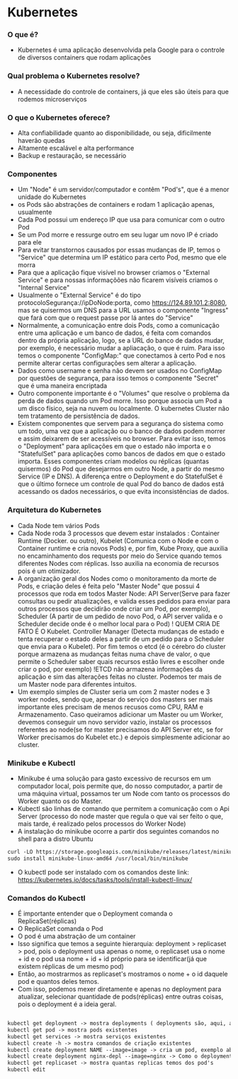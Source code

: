 # Kubernetes

### O que é?

- Kubernetes é uma aplicação desenvolvida pela Google para o controle de diversos containers que rodam aplicações

### Qual problema o Kubernetes resolve?

- A necessidade do controle de containers, já que eles são úteis para que rodemos microserviços 

### O que o Kubernetes oferece? 

- Alta confiabilidade quanto ao disponibilidade, ou seja, dificilmente haverão quedas
- Altamente escalável e alta performance
- Backup e restauração, se necessário

### Componentes

- Um "Node" é um servidor/computador e contêm "Pod's", que é a menor unidade do Kubernetes
- os Pods são abstrações de containers e rodam 1 aplicação apenas, usualmente
- Cada Pod possui um endereço IP que usa para comunicar com o outro Pod
- Se um Pod morre e ressurge outro em seu lugar um novo IP é criado para ele
- Para evitar transtornos causados por essas mudanças de IP, temos o "Service" que determina um IP estático para certo Pod,
    mesmo que ele morra
- Para que a aplicação fique visível no browser criamos o "External Service" e para nossas informaçõões não ficarem visíveis
    criamos o "Internal Service"
- Usualmente o "External Service" é do tipo protocoloSegurança://ipDoNode:porta, como https://124.89.101.2:8080, mas se quisermos
    um DNS para a URL usamos o componente "Ingress" que fará com que o request passe por lá antes do "Service"
- Normalmente, a comunicação entre dois Pods, como a comunicação entre uma aplicação e um banco de dados, é feita com comandos
    dentro da própria aplicação, logo, se a URL do banco de dados mudar, por exemplo, é necessário mudar a apliacação, o que é ruim. Para isso
    temos o componente "ConfigMap:" que conectamos à certo Pod e nos permite alterar certas configurações sem alterar a aplicação.
- Dados como username e senha não devem ser usados no ConfigMap por questões de segurança, para isso temos o componente "Secret"
    que é uma maneira encriptada
- Outro componente importante é o "Volumes" que resolve o problema da perda de dados quando um Pod morre. Isso porque associa um Pod 
    a um disco físico, seja na nuvem ou localmente. O kubernetes Cluster não tem tratamento de persistência de dados.
- Existem componentes que servem para a segurança do sistema como um todo, uma vez que a aplicação ou o banco de dados podem morrer
    e assim deixarem de ser acessíveis no browser. Para evitar isso, temos o "Deployment" para aplicações em que o estado não importa
    e o "StatefulSet" para aplicações como bancos de dados em que o estado importa. Esses componentes criam modelos ou réplicas
    (quantas quisermos) do Pod que desejarmos em outro Node, a partir do mesmo Service (IP e DNS). A diferença entre o Deployment
    e do StatefulSet é que o último fornece um controle de qual Pod do banco de dados está acessando os dados necessários, o que
    evita inconsistências de dados.

### Arquitetura do Kubernetes

- Cada Node tem vários Pods
- Cada Node roda 3 processos que devem estar instalados : Container Runtime (Docker. ou outro), Kubelet (Comunica com o Node e com
    o Container runtime e cria novos Pods) e, por fim, Kube Proxy, que auxilia no encaminhamento dos requests por meio do Service
    quando temos diferentes Nodes com réplicas. Isso auxilia na economia de recursos pois é um otimizador.
- A organização geral dos Nodes como o monitoramento da morte de Pods, e criação deles é feita pelo "Master Node" que possui 4 processos
    que roda em todos Master Node: API Server(Serve para fazer consultas ou pedir atualizações, e valida esses pedidos para enviar
    para outros processos que decidirão onde criar um Pod, por exemplo),  Scheduler (A partir de um pedido de novo Pod, o API server
    valida e o Scheduler decide onde é o melhor local para o Pod) ! QUEM CRIA DE FATO É O Kubelet. Controller Manager (Detecta mudanças
    de estado e tenta recuperar o estado deles a partir de um pedido para o Scheduler que envia para o Kubelet). Por fim temos o etcd 
    (é o cérebro do cluster porque armazena as mudanças feitas numa chave de valor, o que permite o Scheduler saber quais recursos
    estão livres e escolher onde criar o pod, por exemplo) !ETCD não armazena informações da aplicação e sim das alterações feitas 
    no cluster. Podemos ter mais de um Master node para diferentes intuitos.
- Um exemplo simples de Cluster seria um com 2 master nodes e 3 worker nodes, sendo que, apesar do serviço dos masters ser mais importante
    eles precisam de menos recusos como CPU, RAM e Armazenamento. Caso queiramos adicionar um Master ou um Worker, devemos conseguir
    um novo servidor vazio, instalar os processos referentes ao node(se for master precisamos do API Server etc, se for Worker precisamos
    do Kubelet etc.) e depois simplesmente adicionar ao cluster.

### Minikube e Kubectl

- Minikube é uma solução para gasto excessivo de recursos em um computador local, pois permite que, do nosso computador, a partir de uma 
máquina virtual, possamos ter um Node com tanto os processos do Worker quanto os do Master. 
- Kubectl são linhas de comando que permitem a comunicação com o Api Server (processo do node master que regula o que vai ser feito
    o que, mais tarde, é realizado pelos processos do Worker Node)
- A instalação do minikube ocorre a partir dos seguintes comandos no shell para a distro Ubuntu

~~~html
curl -LO https://storage.googleapis.com/minikube/releases/latest/minikube-linux-amd64
sudo install minikube-linux-amd64 /usr/local/bin/minikube
~~~

- O kubectl pode ser instalado com os comandos deste link: https://kubernetes.io/docs/tasks/tools/install-kubectl-linux/

### Comandos do Kubectl

- É importante entender que o Deployment comanda o ReplicaSet(réplicas)
- O ReplicaSet comanda o Pod
- O pod é uma abstração de um container
- Isso significa que temos a seguinte hierarquia: deployment > replicaset > pod, pois o deployment usa apenas o nome, o replicaset usa o nome + id e o pod usa nome + id + id próprio para se identificar(já que existem réplicas de um mesmo pod)
- Então, ao mostrarmos as replicaset's mostramos o nome + o id daquele pod e quantos deles temos.
- Com isso, podemos mexer diretamente e apenas no deployment para atualizar, selecionar quantidade de pods(réplicas) entre outras coisas, pois o deployment é a ideia geral.
~~~html

kubectl get deployment -> mostra deployments ( deployments são, aqui, a abstração de um pod)
kubectl get pod -> mostra pods existentes
kubectl get services -> mostra serviços existentes
kubectl create -h -> mostra comandos de criação existentes
kubectl create deployment NAME --image=image -> cria um pod, exemplo abaixo:
kubectl create deployment nginx-depl --image=nginx -> Como o deployment é uma abstração do pod, este comando cria um pod com a imagem do nginx baixado do dockerHub
kubectl get replicaset -> mostra quantas replicas temos dos pod's
kubectl edit 

~~~
